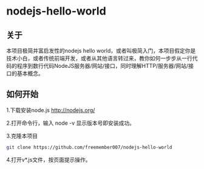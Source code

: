 # nodejs-hello-world

## 关于

本项目极简并富启发性的nodejs hello world，或者叫极简入门，本项目假定你是技术小白，或者传统前端开发，或者从其他语言转过来，教你如何一步步从一行代码的程序到数行代码NodeJS服务器/网站/接口，同时理解HTTP/服务器/网站/接口的基本概念。


## 如何开始

1.下载安装node.js
http://nodejs.org/

2.打开命令行，输入
node -v
显示版本号即安装成功。

3.克隆本项目
```bash
git clone https://github.com/freemember007/nodejs-hello-world
```

4.打开v*.js文件，按页面提示操作。